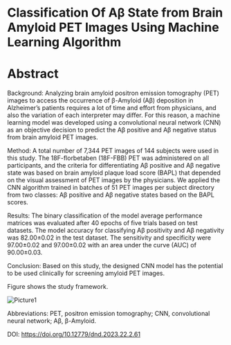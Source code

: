 # Classification Of Aβ State from Brain Amyloid PET Images Using Machine Learning Algorithm

# Abstract

Background: Analyzing brain amyloid positron emission tomography (PET) images to access the occurrence of β-Amyloid (Aβ) deposition in Alzheimer’s patients requires a lot of time and effort from physicians, and also the variation of each interpreter may differ.  For this reason, a machine learning model was developed using a convolutional neural network (CNN) as an objective decision to predict the Aβ positive and Aβ negative status from brain amyloid PET images.

Method: A total number of 7,344 PET images of 144 subjects were used in this study. The 18F-florbetaben (18F-FBB) PET was administered on all participants, and the criteria for differentiating Aβ positive and Aβ negative state was based on brain amyloid plaque load score (BAPL) that depended on the visual assessment of PET images by the physicians. We applied the CNN algorithm trained in batches of 51 PET images per subject directory from two classes: Aβ positive and Aβ negative states based on the BAPL scores. 

Results: The binary classification of the model average performance matrices was evaluated after 40 epochs of five trials based on test datasets. The model accuracy for classifying Aβ positivity and Aβ negativity was 82.00±0.02 in the test dataset. The sensitivity and specificity were 97.00±0.02 and 97.00±0.02 with an area under the curve (AUC) of 90.00±0.03.

Conclusion: Based on this study, the designed CNN model has the potential to be used clinically for screening amyloid PET images.

Figure shows the study framework.

![Picture1](https://user-images.githubusercontent.com/46183754/232973827-8e0d77ef-a05e-4aec-898b-66d2128f3c1b.png)

Abbreviations: PET, positron emission tomography; CNN, convolutional 
neural network; Aβ, β-Amyloid.

DOI: https://doi.org/10.12779/dnd.2023.22.2.61
